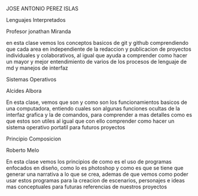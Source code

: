 JOSE ANTONIO PEREZ ISLAS

Lenguajes Interpretados

Profesor jonathan Miranda

en esta clase vemos los conceptos basicos de git y github
comprendiendo que cada area en independiente de la redaccion y publicacion de proyectos individuales y colaborativos, al igual que ayuda a comprender como hacer un mayor y mejor entendimiento de varios de los procesos de lenguaje de md y manejos de interfaz

Sistemas Operativos

Alcides Albora

En esta clase, vemos que son y como son los funcionamientos basicos de una computadora, entiendo cuales son algunas funciones ocultas de la interfaz grafica y la de comandos, para comprender a mas detalles como es que estos son utiles al igual que con ello comprender como hacer un sistema operativo portatil para futuros proyectos

  Principio Composicion

  Roberto Melo

  En esta clase vemos los principios de como es el uso de programas enfocados en diseño, como lo es photoshop y como es que se tiene que generar una narrativa a lo que se crea, ademas de que vemos como poder usar estos programas para la creacion de escenarios, personajes e ideas mas conceptuales para futuras referencias de nuestros proyectos 
